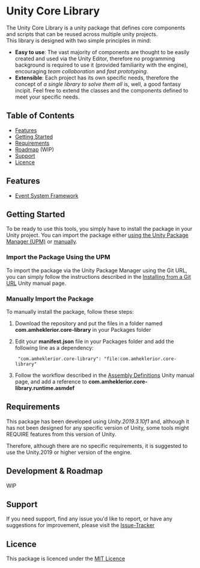 # Unity Core Library
The Unity Core Library is a unity package that defines core components and scripts that can be reused across multiple unity projects.  
This library is designed with two simple principles in mind:  

 - __Easy to use__: The vast majority of components are thought to be easily created and used via the Unity Editor, 
   therefore no programming background is required to use it (provided familiarity with the engine), encouraging 
   _team collaboration_ and _fast prototyping_. 
 - __Extensible__: Each project has its own specific needs, therefore the concept of _a single library to solve them all_ is, 
   well, a good fantasy incipit. Feel free to extend the classes and the components defined to meet your specific needs.   



## Table of Contents
 - [Features][]
 - [Getting Started][]
 - [Requirements][]
 - [Roadmap][] (WIP)
 - [Support][]
 - [Licence][]

[Features]: https://github.com/Amheklerior/unity-core-library#Features
[Getting Started]: https://github.com/Amheklerior/unity-core-library#Getting-Started
[Requirements]: https://github.com/Amheklerior/unity-core-library#Requirements
[Roadmap]: https://github.com/Amheklerior/unity-core-library#Roadmap
[Support]: https://github.com/Amheklerior/unity-core-library#Support
[Licence]: https://github.com/Amheklerior/unity-core-library#Licence



## Features
 - [Event System Framework][]
  
[Event System Framework]: https://github.com/Amheklerior/unity-core-library/blob/develop/Documentation/Event-System-Docs.md



## Getting Started
To be ready to use this tools, you simply have to install the package in your Unity project. 
You can import the package either [using the Unity Package Manager (UPM)][] or [manually][].  

[using the Unity Package Manager (UPM)]: https://github.com/Amheklerior/unity-core-library#Import-the-Package-Using-the-UPM  
[manually]: https://github.com/Amheklerior/unity-core-library#Manually-Import-the-Package


### Import the Package Using the UPM
To import the package via the Unity Package Manager using the Git URL, you can simply follow the instructions described 
in the [Installing from a Git URL][] Unity manual page.

[Installing from a Git URL]: https://docs.unity3d.com/Manual/upm-ui-giturl.html


### Manually Import the Package 
To manually install the package, follow these steps:  

1. Download the repository and put the files in a folder named __com.amheklerior.core-library__ in your Packages folder  

2. Edit your __manifest.json__ file in your Packages folder and add the following line as a dependency: 

		"com.amheklerior.core-library": "file:com.amheklerior.core-library" 

3. Follow the workflow described in the [Assembly Definitions][] Unity manual page, and add a reference 
   to __com.amheklerior.core-library.runtime.asmdef__

   [Assembly Definitions]: https://docs.unity3d.com/Manual/ScriptCompilationAssemblyDefinitionFiles.html  



## Requirements
This package has been developed using _Unity.2019.3.10f1_ and, 
although it has not been designed for any specific version of Unity, 
some tools might REQUIRE features from this version of Unity.  

Therefore, although there are no specific requirements, 
it is suggested  to use the Unity.2019 or higher version of the engine.  



## Development & Roadmap
WIP         



## Support
If you need support, find any issue you'd like to report, or have any suggestions for improvement, 
please visit the [Issue-Tracker][]

[Issue-Tracker]: https://github.com/Amheklerior/unity-core-library/issues  
   


## Licence
This package is licenced under the [MIT Licence][MIT Licence]

[MIT Licence]: https://github.com/Amheklerior/unity-core-libraryLICENSE  

